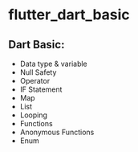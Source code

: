 # flutter_dart_basic

## Dart Basic:

- Data type & variable
- Null Safety
- Operator
- IF Statement
- Map
- List
- Looping
- Functions
- Anonymous Functions
- Enum
